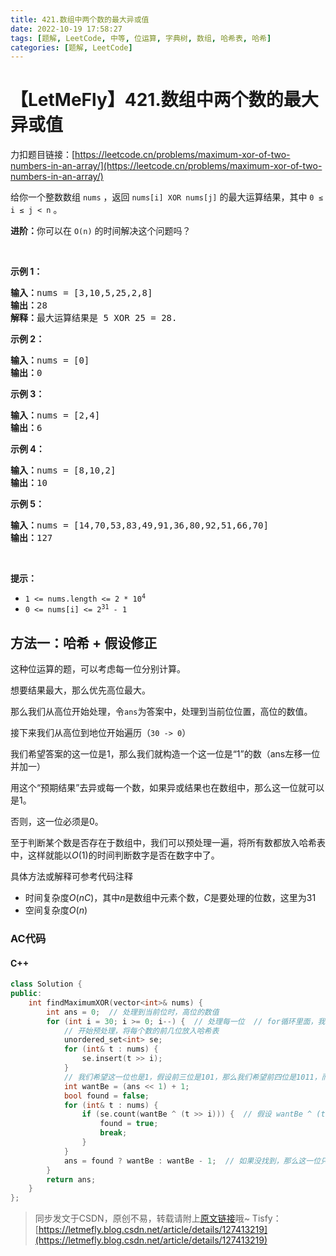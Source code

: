 ```yaml
---
title: 421.数组中两个数的最大异或值
date: 2022-10-19 17:58:27
tags: [题解, LeetCode, 中等, 位运算, 字典树, 数组, 哈希表, 哈希]
categories: [题解, LeetCode]
---
```


# 【LetMeFly】421.数组中两个数的最大异或值

力扣题目链接：[https://leetcode.cn/problems/maximum-xor-of-two-numbers-in-an-array/](https://leetcode.cn/problems/maximum-xor-of-two-numbers-in-an-array/)

<p>给你一个整数数组 <code>nums</code> ，返回<em> </em><code>nums[i] XOR nums[j]</code> 的最大运算结果，其中 <code>0 ≤ i ≤ j < n</code> 。</p>

<p><strong>进阶：</strong>你可以在 <code>O(n)</code> 的时间解决这个问题吗？</p>

<p> </p>

<div class="original__bRMd">
<div>
<p><strong>示例 1：</strong></p>

<pre>
<strong>输入：</strong>nums = [3,10,5,25,2,8]
<strong>输出：</strong>28
<strong>解释：</strong>最大运算结果是 5 XOR 25 = 28.</pre>

<p><strong>示例 2：</strong></p>

<pre>
<strong>输入：</strong>nums = [0]
<strong>输出：</strong>0
</pre>

<p><strong>示例 3：</strong></p>

<pre>
<strong>输入：</strong>nums = [2,4]
<strong>输出：</strong>6
</pre>

<p><strong>示例 4：</strong></p>

<pre>
<strong>输入：</strong>nums = [8,10,2]
<strong>输出：</strong>10
</pre>

<p><strong>示例 5：</strong></p>

<pre>
<strong>输入：</strong>nums = [14,70,53,83,49,91,36,80,92,51,66,70]
<strong>输出：</strong>127
</pre>

<p> </p>

<p><strong>提示：</strong></p>

<ul>
	<li><code>1 <= nums.length <= 2 * 10<sup>4</sup></code></li>
	<li><code>0 <= nums[i] <= 2<sup>31</sup> - 1</code></li>
</ul>
</div>
</div>


    
## 方法一：哈希 + 假设修正

这种位运算的题，可以考虑每一位分别计算。

想要结果最大，那么优先高位最大。

那么我们从高位开始处理，令```ans```为答案中，处理到当前位位置，高位的数值。

接下来我们从高位到地位开始遍历（```30 -> 0```）

我们希望答案的这一位是$1$，那么我们就构造一个这一位是“1”的数（ans左移一位并加一）

用这个“预期结果”去异或每一个数，如果异或结果也在数组中，那么这一位就可以是1。

否则，这一位必须是0。

至于判断某个数是否存在于数组中，我们可以预处理一遍，将所有数都放入哈希表中，这样就能以$O(1)$的时间判断数字是否在数字中了。

具体方法或解释可参考代码注释

+ 时间复杂度$O(nC)$，其中$n$是数组中元素个数，$C$是要处理的位数，这里为$31$
+ 空间复杂度$O(n)$

### AC代码

#### C++

```cpp
class Solution {
public:
    int findMaximumXOR(vector<int>& nums) {
        int ans = 0;  // 处理到当前位时，高位的数值
        for (int i = 30; i >= 0; i--) {  // 处理每一位  // for循环里面，我们不考虑整个数，而只关注某个数的前几位
            // 开始预处理，将每个数的前几位放入哈希表
            unordered_set<int> se;
            for (int& t : nums) {
                se.insert(t >> i);
            }
            // 我们希望这一位也是1，假设前三位是101，那么我们希望前四位是1011，而1011 = (101 << 1) + 1
            int wantBe = (ans << 1) + 1;
            bool found = false;
            for (int& t : nums) {
                if (se.count(wantBe ^ (t >> i))) {  // 假设 wantBe ^ (t的前几位) = X，那么X ^ (t的前几位)就是wantBe
                    found = true;
                    break;
                }
            }
            ans = found ? wantBe : wantBe - 1;  // 如果没找到，那么这一位只好是0，也就是“1010 = 1011 - 1”
        }
        return ans;
    }
};
```

> 同步发文于CSDN，原创不易，转载请附上[原文链接](https://blog.letmefly.xyz/2022/10/19/LeetCode%200421.%E6%95%B0%E7%BB%84%E4%B8%AD%E4%B8%A4%E4%B8%AA%E6%95%B0%E7%9A%84%E6%9C%80%E5%A4%A7%E5%BC%82%E6%88%96%E5%80%BC/)哦~
> Tisfy：[https://letmefly.blog.csdn.net/article/details/127413219](https://letmefly.blog.csdn.net/article/details/127413219)
